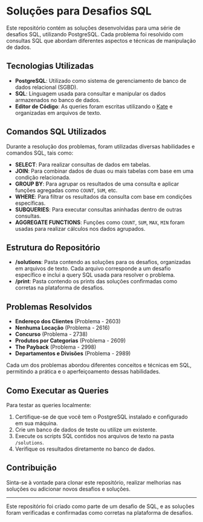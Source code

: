 # Soluções para Desafios SQL

Este repositório contém as soluções desenvolvidas para uma série de desafios SQL, utilizando PostgreSQL. Cada problema foi resolvido com consultas SQL que abordam diferentes aspectos e técnicas de manipulação de dados.

## Tecnologias Utilizadas

- **PostgreSQL**: Utilizado como sistema de gerenciamento de banco de dados relacional (SGBD).
- **SQL**: Linguagem usada para consultar e manipular os dados armazenados no banco de dados.
- **Editor de Código**: As queries foram escritas utilizando o [Kate](https://kate-editor.org/) e organizadas em arquivos de texto.

## Comandos SQL Utilizados

Durante a resolução dos problemas, foram utilizadas diversas habilidades e comandos SQL, tais como:

- **SELECT**: Para realizar consultas de dados em tabelas.
- **JOIN**: Para combinar dados de duas ou mais tabelas com base em uma condição relacionada.
- **GROUP BY**: Para agrupar os resultados de uma consulta e aplicar funções agregadas como `COUNT`, `SUM`, etc.
- **WHERE**: Para filtrar os resultados da consulta com base em condições específicas.
- **SUBQUERIES**: Para executar consultas aninhadas dentro de outras consultas.
- **AGGREGATE FUNCTIONS**: Funções como `COUNT`, `SUM`, `MAX`, `MIN` foram usadas para realizar cálculos nos dados agrupados.

## Estrutura do Repositório

- **/solutions**: Pasta contendo as soluções para os desafios, organizadas em arquivos de texto. Cada arquivo corresponde a um desafio específico e inclui a query SQL usada para resolver o problema.
- **/print**: Pasta contendo os prints das soluções confirmadas como corretas na plataforma de desafios.

## Problemas Resolvidos

- **Endereço dos Clientes** (Problema - 2603)
- **Nenhuma Locação** (Problema - 2616)
- **Concurso** (Problema - 2738)
- **Produtos por Categorias** (Problema - 2609)
- **The Payback** (Problema - 2998)
- **Departamentos e Divisões** (Problema - 2989)

Cada um dos problemas abordou diferentes conceitos e técnicas em SQL, permitindo a prática e o aperfeiçoamento dessas habilidades.

## Como Executar as Queries

Para testar as queries localmente:

1. Certifique-se de que você tem o PostgreSQL instalado e configurado em sua máquina.
2. Crie um banco de dados de teste ou utilize um existente.
3. Execute os scripts SQL contidos nos arquivos de texto na pasta `/solutions`.
4. Verifique os resultados diretamente no banco de dados.

## Contribuição

Sinta-se à vontade para clonar este repositório, realizar melhorias nas soluções ou adicionar novos desafios e soluções.

---

Este repositório foi criado como parte de um desafio de SQL, e as soluções foram verificadas e confirmadas como corretas na plataforma de desafios.
